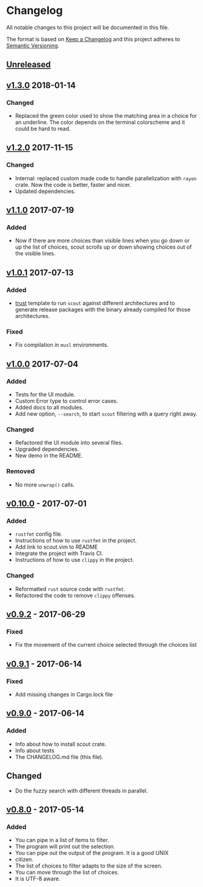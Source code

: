 # Changelog
All notable changes to this project will be documented in this file.

The format is based on [Keep a Changelog](http://keepachangelog.com/)
and this project adheres to [Semantic Versioning](http://semver.org/).

## [Unreleased]

## [v1.3.0] 2018-01-14
### Changed
- Replaced the green color used to show the matching area in a choice for an
  underline. The color depends on the terminal colorscheme and it could be hard
  to read.

## [v1.2.0] 2017-11-15
### Changed
- Internal: replaced custom made code to handle parallelization with `rayon`
  crate. Now the code is better, faster and nicer.
- Updated dependencies.

## [v1.1.0] 2017-07-19
### Added
- Now if there are more choices than visible lines when you go down
  or up the list of choices, scout scrolls up or down showing choices out
  of the visible lines.

## [v1.0.1] 2017-07-13
### Added
- [trust](https://github.com/japaric/trust/) template to run `scout`
  against different architectures and to generate release packages with
  the binary already compiled for those architectures.

### Fixed
- Fix compilation in `musl` environments.

## [v1.0.0] 2017-07-04
### Added
- Tests for the UI module.
- Custom Error type to control error cases.
- Added docs to all modules.
- Add new option, `--search`, to start `scout` filtering with a query right
  away.

### Changed
- Refactored the UI module into several files.
- Upgraded dependencies.
- New demo in the README.

### Removed
- No more `unwrap()` calls.

## [v0.10.0] - 2017-07-01
### Added
- `rustfmt` config file.
- Instructions of how to use `rustfmt` in the project.
- Add link to scout.vim to README
- Integrate the project with Travis CI.
- Instructions of how to use `clippy` in the project.

### Changed
- Reformatted `rust` source code with `rustfmt`.
- Refactored the code to remove `clippy` offenses.

## [v0.9.2] - 2017-06-29
### Fixed
- Fix the movement of the current choice selected through the choices list

## [v0.9.1] - 2017-06-14
### Fixed
- Add missing changes in Cargo.lock file

## [v0.9.0] - 2017-06-14
### Added
- Info about how to install scout crate.
- Info about tests
- The CHANGELOG.md file (this file).

## Changed
- Do the fuzzy search with different threads in parallel. 

## [v0.8.0] - 2017-05-14
### Added
- You can pipe in a list of items to filter.
- The program will print out the selection.
- You can pipe out the output of the program. It is a good UNIX
- citizen.
- The list of choices to filter adapts to the size of the screen.
- You can move through the list of choices.
- It is UTF-8 aware.

[Unreleased]: https://github.com/jhbabon/scout/compare/v1.3.0...HEAD
[v1.3.0]: https://github.com/jhbabon/scout/compare/v1.2.0...v1.3.0
[v1.2.0]: https://github.com/jhbabon/scout/compare/v1.1.0...v1.2.0
[v1.1.0]: https://github.com/jhbabon/scout/compare/v1.0.1...v1.1.0
[v1.0.1]: https://github.com/jhbabon/scout/compare/v1.0.0...v1.0.1
[v1.0.0]: https://github.com/jhbabon/scout/compare/v0.10.0...v1.0.0
[v0.10.0]: https://github.com/jhbabon/scout/compare/v0.9.2...v0.10.0
[v0.9.2]: https://github.com/jhbabon/scout/compare/v0.9.1...v0.9.2
[v0.9.1]: https://github.com/jhbabon/scout/compare/v0.9.0...v0.9.1
[v0.9.0]: https://github.com/jhbabon/scout/compare/v0.8.0...v0.9.0
[v0.8.0]: https://github.com/jhbabon/scout/tree/v0.8.0
